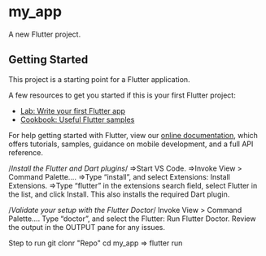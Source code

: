 # my_app

A new Flutter project.

## Getting Started

This project is a starting point for a Flutter application.

A few resources to get you started if this is your first Flutter project:

- [Lab: Write your first Flutter app](https://flutter.dev/docs/get-started/codelab)
- [Cookbook: Useful Flutter samples](https://flutter.dev/docs/cookbook)

For help getting started with Flutter, view our 
[online documentation](https://flutter.dev/docs), which offers tutorials, 
samples, guidance on mobile development, and a full API reference.

/*Install the Flutter and Dart plugins*/
=>Start VS Code.
=>Invoke View > Command Palette….
=>Type “install”, and select Extensions: Install Extensions.
=>Type “flutter” in the extensions search field, select Flutter in the list, and click Install. This also installs the required Dart plugin.

/*Validate your setup with the Flutter Doctor*/
Invoke View > Command Palette….
Type “doctor”, and select the Flutter: Run Flutter Doctor.
Review the output in the OUTPUT pane for any issues.

Step to run
git clonr "Repo"
cd my_app => flutter run